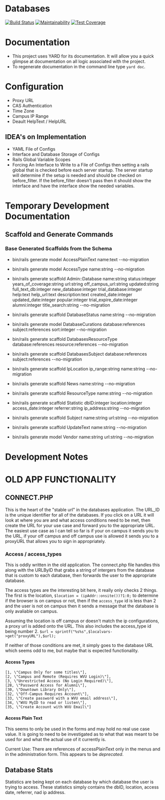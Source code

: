 # Databases 
[![Build Status](https://travis-ci.org/wvulibraries/databases.svg?branch=master)](https://travis-ci.org/wvulibraries/databases)
[![Maintainability](https://api.codeclimate.com/v1/badges/dc9fb3109c8a8ff1301c/maintainability)](https://codeclimate.com/github/wvulibraries/databases/maintainability)
[![Test Coverage](https://api.codeclimate.com/v1/badges/dc9fb3109c8a8ff1301c/test_coverage)](https://codeclimate.com/github/wvulibraries/databases/test_coverage)

# Documentation 
- This project uses YARD for its documentation.  It will allow you a quick glimpse at documentation on all logic associated with the project.
- To regenerate documentation in the command line type `yard doc`.  

# Configuration 
- Proxy URL
- CAS Authentication 
- Time Zone
- Campus IP Range  
- Deault HelpText / HelpURL

## IDEA's on Implementation 
- YAML File of Configs 
- Interface and Database Storage of Configs 
- Rails Global Variable Scopes
- Forcing An Interface to Write to a File of Configs then setting a rails global that is checked before each server startup.  The server startup will determine if the setup is needed and should be checked on before_filter.  If the before_filter doesn't pass then it should show the interface and have the interface show the needed variables. 

# Temporary Development Documentation 

## Scaffold and Generate Commands 

### Base Generated Scaffolds from the Schema
- bin/rails generate model AccessPlainText name:text --no-migration

- bin/rails generate model AccessType name:string --no-migration

- bin/rails generate scaffold Admin::Database name:string status:integer years_of_coverage:string url:string off_campus_url:string updated:string full_text_db:integer new_database:integer trial_database:integer help:text help_url:text description:text created_date:integer updated_date:integer popular:integer trial_expire_date:integer alumni:integer title_search:string --no-migration

- bin/rails generate scaffold DatabaseStatus name:string --no-migration

- bin/rails generate model DatabaseCurations database:references subject:references sort:integer --no-migration

- bin/rails generate scaffold DatabasesResourceType database:references resource:references --no-migration

- bin/rails generate scaffold DatabasesSubject database:references subject:references --no-migration

- bin/rails generate scaffold IpLocation ip_range:string name:string --no-migration

- bin/rails generate scaffold News name:string --no-migration

- bin/rails generate scaffold ResourceType name:string --no-migration

- bin/rails generate scaffold Statistic dbID:integer location:integer access_date:integer referrer:string ip_address:string --no-migration

- bin/rails generate scaffold Subject name:string url:string --no-migration

- bin/rails generate scaffold UpdateText name:string --no-migration

- bin/rails generate model Vendor name:string url:string --no-migration

# Development Notes 

# OLD APP FUNCTIONALITY

## CONNECT.PHP 
This is the heart of the "stable url" in the databases application. The URL_ID is the unique identifier for all of the databases.  If you click on a URL it will look at where you are and what access conditions need to be met, then create the URL for your use case and forward you to the appropriate URL.  The easiest use case as I can tell so far is if your on campus it sends you to the URL, if your off campus and off campus use is allowed it sends you to a proxyURL that allows you to sign in appropriately.  

### Access / access_types 
This is oddly written in the old application.  The connect.php file handles this along with the URLByID that grabs a string of intergers from the database that is custom to each database, then forwards the user to the appropriate database.

The access types are the interesting bit here, it really only checks 2 things.  The first is the location, `$location = (ipAddr::onsite())?1:0;` to determine if the browser is on campus or not, then if the `access_type` id is less than 2 and the user is not on campus then it sends a message that the database is only avaliable on campus. 

Assuming the location is off campus or doesn't match the ip configurations, a proxy url is added onto the URL.  This also includes the access_type id being number 2. 
`$url = sprintf("%s%s",$localvars->get("proxyURL"),$url);` 

If neither of those conditions are met, it simply goes to the database URL which seems odd to me, but maybe that is expected functionality.  

#### Access Types 
```
[1, \"Campus Only for some titles\"], 
[2, \"Campus and Remote (Requires WVU Login)\"], 
[3, \"Unrestricted Access (No Login Required)\"], 
[28, \"Password Access for Alumni\"], 
[30, \"Downtown Library Only\"], 
[32, \"Off-Campus Requires Account\"], 
[33, \"Create password with a WVU email address\"], 
[34, \"WVU MyID to read or listen\"], 
[35, \"Create Account with WVU Email\"]
``` 

#### Access Plain Text 
This seems to only be used in the forms and may hold no real use case value.  It is going to need to be investigated as to what that was meant to be used for and what the actual use of it currently is.  

Current Use: There are references of accessPlainText only in the menus and in the administration form.  This appears to be *deprecated*. 

## Database Stats 

Statistics are being kept on each database by which database the user is trying to access.  These statistics simply contains the dbID, location, access date, referrer, nad ip address. 
